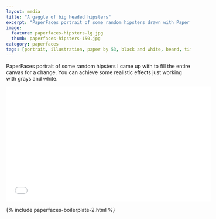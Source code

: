 ```yaml
---
layout: media
title: "A gaggle of big headed hipsters"
excerpt: "PaperFaces portrait of some random hipsters drawn with Paper by 53 on an iPad."
image: 
  feature: paperfaces-hipsters-lg.jpg
  thumb: paperfaces-hipsters-150.jpg
category: paperfaces
tags: [portrait, illustration, paper by 53, black and white, beard, time lapse]
---
```


PaperFaces portrait of some random hipsters I came up with to fill the entire canvas for a change. You can achieve some realistic effects just working with grays and white.

<iframe width="560" height="315" src="//www.youtube.com/embed/CD9uoa96nKQ" frameborder="0"> </iframe>

{% include paperfaces-boilerplate-2.html %}
